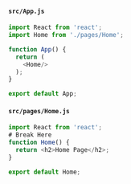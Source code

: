 #### `src/App.js`

```js
import React from 'react';
import Home from './pages/Home';

function App() {
  return (
    <Home/>
  );
}

export default App;
```


#### `src/pages/Home.js`

```js
import React from 'react';
# Break Here
function Home() {
  return <h2>Home Page</h2>;
}

export default Home;
```
